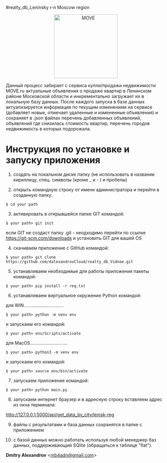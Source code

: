#realty_db_Leninsky r-n Moscow region
<!--lint disable no-literal-urls-->
<p align="center">
  <a href="https://move.ru/">
    <img
      alt="MOVE"
      src="https://move.ru/themes/v3/images/logo.svg?2020"
      width="200"
    />
  </a>
</p>

Данный процесс забирает с сервиса купли/продажи недвижимости MOVE.ru
актуальные объявления о продаже квартир в Ленинском районе Московской области
и инкрементально загружает их в локальную базу данных. После каждого запуска в
базе данных актуализируется информация по текущим изменениям на сервисе (добавляет 
новые, отмечает удаленные и измененные объявления) и сохраняет в .json файлах перечень
добавленных объявлений, объявлений где снизилась стоимость квартир, перечень городов
недвижимость в которых подорожала.


# Инструкция по установке и запуску приложения

1. создать на локальном диске папку (не использовать в названии кириллицу, спец. символы (кроме _ и - ) и пробелы)


2. открыть командную строку от имени администратора и перейти в созданную папку:

```console
$ cd your path
```

3. активировать в открывшейся папке GIT командой:

```console
$ your path> git init
```
если GIT не создаст папку .git - неодходимо перейти по ссылке https://git-scm.com/downloads и установить GIT для вашей OS 

4. скачиваем приложение с GitHub командой:

```console
$ your path> git clone https://github.com/dalexandrovCloud/realty_db_Vidnoe.git
```

5. устанавливаем необходимые для работы приложения пакеты командой:

```console
$ your path> pip install -r req.txt
```

6. устанавливаем виртуальное окружение Python командой:

для WIN...............................

```console
$ your path> python -m venv env
```

и запускаем его командой:

```console
$ your path> env/Scripts/activate
```

для MacOS.............................

```console
$ your path> python3 -m venv env
```

и запускаем его командой:

```console
$ your path> source env/bin/activate
```

7. запускаем приложение командой:

```console
$ your path> python main.py
```

8. запускаем интернет браузер и в адресную строку вставляем адрес из окна терминала:

http://127.0.0.1:5000/api/get_data_by_city/lenisk-reg

9. файлы с результатами и база данных сохранятся в папке с приложением


10. с базой данных можно работать используя любой менеджер баз данных,
    поддерживающий SQlite (обращаться к таблице "flat").




**Dmitry Alexandrov** &lt;mb4adn@gmail.com&gt;